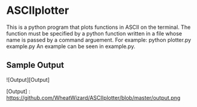# ASCIIplotter
This is a python program that plots functions in ASCII on the terminal.
The function must be specified by a python function written in a file whose name is passed by a command arguement.  For example:
    python plotter.py example.py
An example can be seen in example.py. 

## Sample Output

![Output][Output]

 [Output] : https://github.com/WheatWizard/ASCIIplotter/blob/master/output.png
